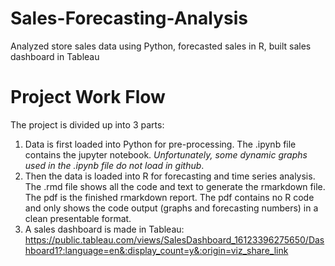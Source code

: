 # Sales-Forecasting-Analysis
Analyzed store sales data using Python, forecasted sales in R, built sales dashboard in Tableau

# Project Work Flow
The project is divided up into 3 parts:
1. Data is first loaded into Python for pre-processing. The .ipynb file contains the jupyter notebook. *Unfortunately, some dynamic graphs used in the .ipynb file do not load in github*.
2. Then the data is loaded into R for forecasting and time series analysis. The .rmd file shows all the code and text to generate the rmarkdown file. The pdf is the finished rmarkdown report. The pdf contains no R code and only shows the code output (graphs and forecasting numbers) in a clean presentable format.
3. A sales dashboard is made in Tableau: https://public.tableau.com/views/SalesDashboard_16123396275650/Dashboard1?:language=en&:display_count=y&:origin=viz_share_link


